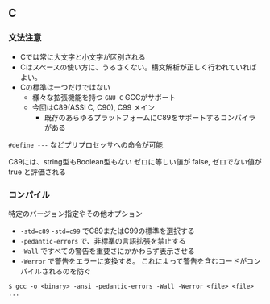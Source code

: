 ## C

### 文法注意

- Cでは常に大文字と小文字が区別される
- Cはスペースの使い方に、うるさくない。構文解析が正しく行われていればよい。
- Cの標準は一つだけではない
    - 様々な拡張機能を持つ `GNU C` GCCがサポート
    - 今回はC89(ASSI C, C90), C99 メイン
        - 既存のあらゆるプラットフォームにC89をサポートするコンパイラがある

`#define ---`
などプリプロセッサへの命令が可能

C89には、string型もBoolean型もない
ゼロに等しい値が false, ゼロでない値が true と評価される

### コンパイル

特定のバージョン指定やその他オプション

- `-std=c89` `-std=c99` でC89またはC99の標準を選択する
- `-pedantic-errors` で、非標準の言語拡張を禁止する
- `-Wall` ですべての警告を重要さにかかわらず表示させる
- `-Werror` で警告をエラーに変換する。
  これによって警告を含むコードがコンパイルされるのを防ぐ

```
$ gcc -o <binary> -ansi -pedantic-errors -Wall -Werror <file> <file> ...
```